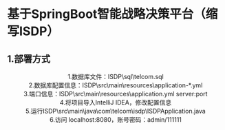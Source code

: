  # 基于SpringBoot智能战略决策平台（缩写ISDP）  
 ## 1.部署方式
 <p align="center">
   1.数据库文件：ISDP\sql\telcom.sql
   <br>    
   2.数据库配置信息：ISDP\src\main\resources\application-*.yml
   <br> 
   3.端口信息：ISDP\src\main\resources\application.yml server:port 
   <br> 
   4.将项目导入IntelliJ IDEA，修改配置信息
   <br> 
   5.运行ISDP\src\main\java\com\telcom\isdp\ISDPApplication.java
   <br>
   6.访问 localhost:8080，账号密码：admin/111111
 </p>